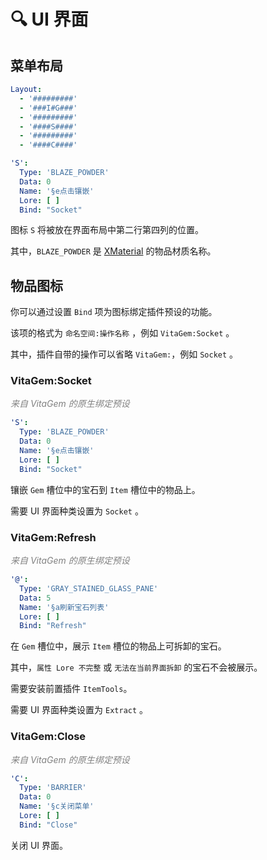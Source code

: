 # 🔍 UI 界面

## 菜单布局

``` yaml
Layout:
  - '#########'
  - '###I#G###'
  - '#########'
  - '####S####'
  - '#########'
  - '####C####'
```

``` yaml
'S':
  Type: 'BLAZE_POWDER'
  Data: 0
  Name: '§e点击镶嵌'
  Lore: [ ]
  Bind: "Socket"
```

图标 `S` 将被放在界面布局中第二行第四列的位置。

其中，`BLAZE_POWDER`
是 [XMaterial](https://github.com/TabooLib/taboolib/blob/dev/6.2.3/platform/platform-bukkit-impl/src/main/java/taboolib/library/xseries/XMaterial.java)
的物品材质名称。

## 物品图标

你可以通过设置 `Bind` 项为图标绑定插件预设的功能。

该项的格式为 `命名空间:操作名称` ，例如 `VitaGem:Socket` 。

其中，插件自带的操作可以省略 `VitaGem:`，例如 `Socket` 。

### VitaGem:Socket

_<font color=gray>来自 VitaGem 的原生绑定预设</font>_

``` yaml
'S':
  Type: 'BLAZE_POWDER'
  Data: 0
  Name: '§e点击镶嵌'
  Lore: [ ]
  Bind: "Socket"
```

镶嵌 `Gem` 槽位中的宝石到 `Item` 槽位中的物品上。

需要 UI 界面种类设置为 `Socket` 。

### VitaGem:Refresh

_<font color=gray>来自 VitaGem 的原生绑定预设</font>_

``` yaml
'@':
  Type: 'GRAY_STAINED_GLASS_PANE'
  Data: 5
  Name: '§a刷新宝石列表'
  Lore: [ ]
  Bind: "Refresh"
```

在 `Gem` 槽位中，展示 `Item` 槽位的物品上可拆卸的宝石。

其中，`属性 Lore 不完整` 或 `无法在当前界面拆卸` 的宝石不会被展示。

需要安装前置插件 `ItemTools`。

需要 UI 界面种类设置为 `Extract` 。

### VitaGem:Close

_<font color=gray>来自 VitaGem 的原生绑定预设</font>_

``` yaml
'C':
  Type: 'BARRIER'
  Data: 0
  Name: '§c关闭菜单'
  Lore: [ ]
  Bind: "Close"
```

关闭 UI 界面。